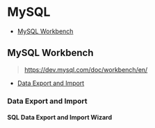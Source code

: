 # MySQL

- [MySQL Workbench](#mysql-workbench)

## MySQL Workbench

> https://dev.mysql.com/doc/workbench/en/

- [Data Export and Import](#data-export-and-import)

### Data Export and Import

#### SQL Data Export and Import Wizard
